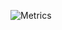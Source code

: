 ![Metrics](https://metrics.lecoq.io/Tuise233?template=classic&base.community=0&base.metadata=0&achievements=1&introduction=1&base=header%2C%20activity%2C%20community%2C%20repositories%2C%20metadata&base.indepth=false&base.hireable=false&base.skip=false&achievements=false&achievements.threshold=C&achievements.secrets=true&achievements.display=compact&achievements.limit=0&introduction=false&introduction.title=true&config.timezone=Etc%2FGMT-8&config.octicon=true)
